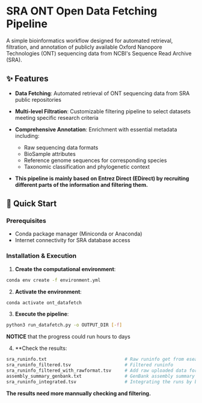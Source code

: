 # SRA ONT Open Data Fetching Pipeline

A simple bioinformatics workflow designed for automated retrieval, filtration, and annotation of publicly available Oxford Nanopore Technologies (ONT) sequencing data from NCBI's Sequence Read Archive (SRA).

## ✨ Features

- **Data Fetching**: Automated retrieval of ONT sequencing data from SRA public repositories
- **Multi-level Filtration**: Customizable filtering pipeline to select datasets meeting specific research criteria
- **Comprehensive Annotation**: Enrichment with essential metadata including:
  - Raw sequencing data formats
  - BioSample attributes
  - Reference genome sequences for corresponding species
  - Taxonomic classification and phylogenetic context

- **This pipeline is mainly based on Entrez Direct (EDirect) by recruiting different parts of the information and filtering them.**

## 🚀 Quick Start

### Prerequisites
- Conda package manager (Miniconda or Anaconda)
- Internet connectivity for SRA database access

### Installation & Execution

1. **Create the computational environment**:
```bash
conda env create -f environment.yml
```
2. **Activate the environment**:
```bash
conda activate ont_datafetch
```
3. **Execute the pipeline**:
```bash
python3 run_datafetch.py -o OUTPUT_DIR [-f]
```
**NOTICE** that the progress could run hours to days

4. **Check the results:
```bash
sra_runinfo.txt                             # Raw runinfo get from esearch and efetch
sra_runinfo_filtered.tsv                    # Filtered runinfo
sra_runinfo_filtered_with_rawformat.tsv     # Add raw uploaded data format to the table
assembly_summary_genbank.txt                # GenBank assembly summary file
sra_runinfo_integrated.tsv                  # Integrating the runs by biosample and assign a refseq
```
**The results need more mannually checking and filtering.**

